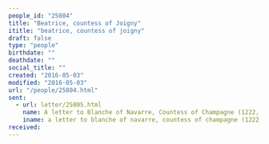 ```yaml
---
people_id: "25804"
title: "Beatrice, countess of Joigny"
ititle: "beatrice, countess of joigny"
draft: false
type: "people"
birthdate: ""
deathdate: ""
social_title: ""
created: "2016-05-03"
modified: "2016-05-03"
url: "/people/25804.html"
sent:
  - url: letter/25805.html
    name: A letter to Blanche of Navarre, Countess of Champagne (1222, April 19)
    iname: a letter to blanche of navarre, countess of champagne (1222, april 19)
received:
---
```

